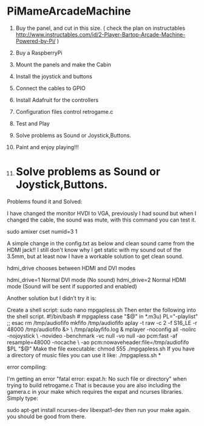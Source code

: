 # PiMameArcadeMachine

1.	Buy the panel, and cut in this size. ( check the plan on instructables 
http://www.instructables.com/id/2-Player-Bartop-Arcade-Machine-Powered-by-Pi/ ) 
2.	Buy a RaspberryPi
3.	Mount the panels and make the Cabin 
4.	Install the joystick and buttons
5.	Connect the cables to GPIO
6.	Install Adafruit for the controllers
7.	Configuration files control retrogame.c
8.	Test and Play
9.	Solve problems as Sound or Joystick,Buttons. 
10. Paint and enjoy playing!!! 


9. <h1> Solve problems as Sound or Joystick,Buttons. </h1>
Problems found it and Solved: 

I have changed the monitor HVDI to VGA, previously I had sound but when I changed the cable, the sound was mute,  with this command you can test it. 

sudo amixer cset numid=3 1 

A simple change in the config.txt as below and clean sound came from the HDMI jack!! I still don't know why I get static with my sound out of the 3.5mm, but at least now I have a workable solution to get clean sound.

hdmi_drive chooses between HDMI and DVI modes

hdmi_drive=1 Normal DVI mode (No sound)
hdmi_drive=2 Normal HDMI mode (Sound will be sent if supported and enabled)


Another solution but I didn’t try it is:

Create a shell script:
sudo nano mpgapless.sh 
Then enter the following into the shell script.
#!/bin/bash # mpgapless  case "$@" in    *.m3u) PL="-playlist"    ;; esac rm /tmp/audiofifo mkfifo /tmp/audiofifo aplay -t raw -c 2 -f S16_LE -r 48000 /tmp/audiofifo &> \ /tmp/aplayfifo.log & mplayer -noconfig all -nolirc -nojoystick \ -novideo -benchmark -vc null -vo null -ao pcm:fast -af resample=48000 -nocache \ -ao pcm:nowaveheader:file=/tmp/audiofifo $PL "$@" 
Make the file executable:
chmod 555 ./mpgapless.sh 
If you have a directory of music files you can use it like:
./mpgapless.sh *


error compiling: 

I'm getting an error "fatal error: expat.h: No such file or directory" when trying to build retrogame.c
That is because you are also including the gamera.c in your make which requires the expat and ncurses libraries. Simply type:

sudo apt-get install ncurses-dev libexpat1-dev
then run your make again. you should be good from there.

